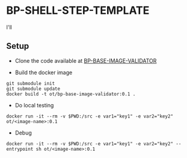 # BP-SHELL-STEP-TEMPLATE
I'll <do xyz>

## Setup
* Clone the code available at [BP-BASE-IMAGE-VALIDATOR
](https://github.com/OT-BUILDPIPER-MARKETPLACE/BP-BASE-IMAGE-VALIDATOR)

* Build the docker image
```
git submodule init
git submodule update
docker build -t ot/bp-base-image-validator:0.1 .
```

* Do local testing
```
docker run -it --rm -v $PWD:/src -e var1="key1" -e var2="key2" ot/<image-name>:0.1
```

* Debug
```
docker run -it --rm -v $PWD:/src -e var1="key1" -e var2="key2" --entrypoint sh ot/<image-name>:0.1
```
